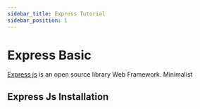 ```yaml
---
sidebar_title: Express Tutorial
sidebar_position: 1
---
```


# Express Basic

[Express js](https://expressjs.com) is an open source library Web Framework.
Minimalist

## Express Js Installation

